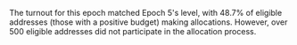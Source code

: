 
The turnout for this epoch matched Epoch 5's level, with 48.7% of eligible addresses (those with a positive budget) making allocations. However, over 500 eligible addresses did not participate in the allocation process.